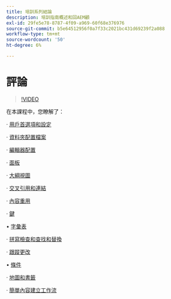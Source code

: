 ```yaml
---
title: 培訓系列結論
description: 培訓指南概述和回AEM顧
exl-id: 29fe5e78-8787-4f09-a969-60f68e376976
source-git-commit: b5e64512956f0a7f33c2021bc431d69239f2a088
workflow-type: tm+mt
source-wordcount: '50'
ht-degree: 6%

---
```


# 評論

>[!VIDEO](https://video.tv.adobe.com/v/342771)

在本課程中，您瞭解了：

· [用戶首選項和設定](./user-settings-preferences-toolbars.md)

· [資料夾配置檔案](folder-profiles.md)

· [編輯器配置](editor-configuration.md)

· [面板](panels.md)

· [大綱視圖](outline-view.md)

· [交叉引用和連結](cross-references-and-links.md)

· [內容重用](content-reuse.md)

· [鍵](keys.md)

• [字彙表](glossary.md)

· [拼寫檢查和查找和替換](spell-check.md)

· [跟蹤更改](track-changes.md)

• [條件](conditions.md)

· [地圖和書籤](maps-and-bookmaps.md)

· [簡單內容建立工作流](simple-content-creation-workflows.md)
